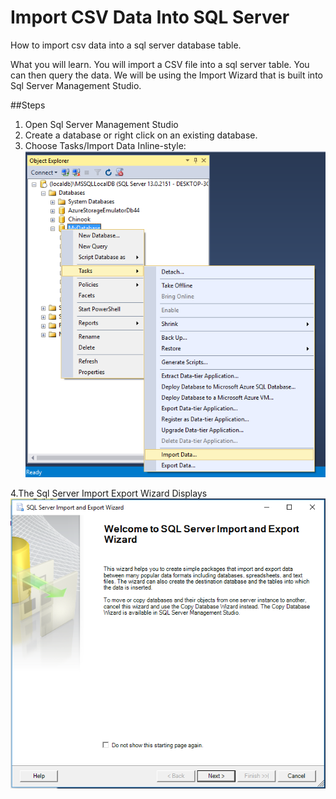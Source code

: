 # Import CSV Data Into SQL Server
How to import csv data into a sql server database table. 

What you will learn. You will import a CSV file into a sql server table. You can then query the data. We will be using the Import Wizard that is built into Sql Server Management Studio.

##Steps
1. Open Sql Server Management Studio
2. Create a database or right click on an existing database.
3. Choose Tasks/Import Data
Inline-style: 
![alt text](https://github.com/dtinsley333/ImportCSVDataIntoSQLServer/blob/master/ImportData.png "Click Task the Import Data")

4.The Sql Server Import Export Wizard Displays
![alt text](https://github.com/dtinsley333/ImportCSVDataIntoSQLServer/blob/master/ImportWizard.png "Import Export Wizard Displays")


